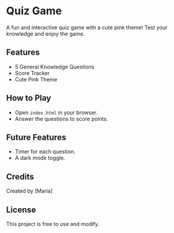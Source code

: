 # Quiz Game

A fun and interactive quiz game with a cute pink theme! Test your knowledge and enjoy the game.

## Features
- 5 General Knowledge Questions
- Score Tracker
- Cute Pink Theme

## How to Play
- Open `index.html` in your browser.
- Answer the questions to score points.



## Future Features
- Timer for each question.
- A dark mode toggle.

## Credits
Created by [Maria]

## License
This project is free to use and modify.


